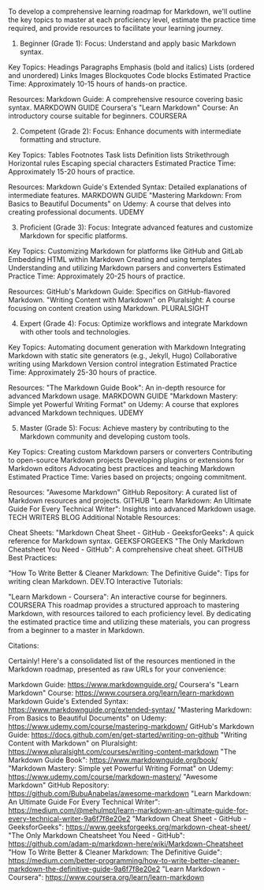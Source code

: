 To develop a comprehensive learning roadmap for Markdown, we'll outline the key topics to master at each proficiency level, estimate the practice time required, and provide resources to facilitate your learning journey.

1. Beginner (Grade 1):
Focus: Understand and apply basic Markdown syntax.

Key Topics:
Headings
Paragraphs
Emphasis (bold and italics)
Lists (ordered and unordered)
Links
Images
Blockquotes
Code blocks
Estimated Practice Time: Approximately 10-15 hours of hands-on practice.

Resources:
Markdown Guide: A comprehensive resource covering basic syntax. 
MARKDOWN GUIDE
Coursera's "Learn Markdown" Course: An introductory course suitable for beginners. 
COURSERA

2. Competent (Grade 2):
Focus: Enhance documents with intermediate formatting and structure.

Key Topics:
Tables
Footnotes
Task lists
Definition lists
Strikethrough
Horizontal rules
Escaping special characters
Estimated Practice Time: Approximately 15-20 hours of practice.

Resources:
Markdown Guide's Extended Syntax: Detailed explanations of intermediate features. 
MARKDOWN GUIDE
"Mastering Markdown: From Basics to Beautiful Documents" on Udemy: A course that delves into creating professional documents. 
UDEMY

3. Proficient (Grade 3):
Focus: Integrate advanced features and customize Markdown for specific platforms.

Key Topics:
Customizing Markdown for platforms like GitHub and GitLab
Embedding HTML within Markdown
Creating and using templates
Understanding and utilizing Markdown parsers and converters
Estimated Practice Time: Approximately 20-25 hours of practice.

Resources:
GitHub's Markdown Guide: Specifics on GitHub-flavored Markdown.
"Writing Content with Markdown" on Pluralsight: A course focusing on content creation using Markdown. 
PLURALSIGHT

4. Expert (Grade 4):
Focus: Optimize workflows and integrate Markdown with other tools and technologies.

Key Topics:
Automating document generation with Markdown
Integrating Markdown with static site generators (e.g., Jekyll, Hugo)
Collaborative writing using Markdown
Version control integration
Estimated Practice Time: Approximately 25-30 hours of practice.

Resources:
"The Markdown Guide Book": An in-depth resource for advanced Markdown usage. 
MARKDOWN GUIDE
"Markdown Mastery: Simple yet Powerful Writing Format" on Udemy: A course that explores advanced Markdown techniques. 
UDEMY

5. Master (Grade 5):
Focus: Achieve mastery by contributing to the Markdown community and developing custom tools.

Key Topics:
Creating custom Markdown parsers or converters
Contributing to open-source Markdown projects
Developing plugins or extensions for Markdown editors
Advocating best practices and teaching Markdown
Estimated Practice Time: Varies based on projects; ongoing commitment.

Resources:
"Awesome Markdown" GitHub Repository: A curated list of Markdown resources and projects. 
GITHUB
"Learn Markdown: An Ultimate Guide For Every Technical Writer": Insights into advanced Markdown usage. 
TECH WRITERS BLOG
Additional Notable Resources:

Cheat Sheets:
"Markdown Cheat Sheet - GitHub - GeeksforGeeks": A quick reference for Markdown syntax. 
GEEKSFORGEEKS
"The Only Markdown Cheatsheet You Need - GitHub": A comprehensive cheat sheet. 
GITHUB
Best Practices:

"How To Write Better & Cleaner Markdown: The Definitive Guide": Tips for writing clean Markdown. 
DEV.TO
Interactive Tutorials:

"Learn Markdown - Coursera": An interactive course for beginners. 
COURSERA
This roadmap provides a structured approach to mastering Markdown, with resources tailored to each proficiency level. By dedicating the estimated practice time and utilizing these materials, you can progress from a beginner to a master in Markdown.


Citations:


Certainly! Here's a consolidated list of the resources mentioned in the Markdown roadmap, presented as raw URLs for your convenience:

Markdown Guide: https://www.markdownguide.org/
Coursera's "Learn Markdown" Course: https://www.coursera.org/learn/learn-markdown
Markdown Guide's Extended Syntax: https://www.markdownguide.org/extended-syntax/
"Mastering Markdown: From Basics to Beautiful Documents" on Udemy: https://www.udemy.com/course/mastering-markdown/
GitHub's Markdown Guide: https://docs.github.com/en/get-started/writing-on-github
"Writing Content with Markdown" on Pluralsight: https://www.pluralsight.com/courses/writing-content-markdown
"The Markdown Guide Book": https://www.markdownguide.org/book/
"Markdown Mastery: Simple yet Powerful Writing Format" on Udemy: https://www.udemy.com/course/markdown-mastery/
"Awesome Markdown" GitHub Repository: https://github.com/BubuAnabelas/awesome-markdown
"Learn Markdown: An Ultimate Guide For Every Technical Writer": https://medium.com/@mehulmpt/learn-markdown-an-ultimate-guide-for-every-technical-writer-9a6f7f8e20e2
"Markdown Cheat Sheet - GitHub - GeeksforGeeks": https://www.geeksforgeeks.org/markdown-cheat-sheet/
"The Only Markdown Cheatsheet You Need - GitHub": https://github.com/adam-p/markdown-here/wiki/Markdown-Cheatsheet
"How To Write Better & Cleaner Markdown: The Definitive Guide": https://medium.com/better-programming/how-to-write-better-cleaner-markdown-the-definitive-guide-9a6f7f8e20e2
"Learn Markdown - Coursera": https://www.coursera.org/learn/learn-markdown